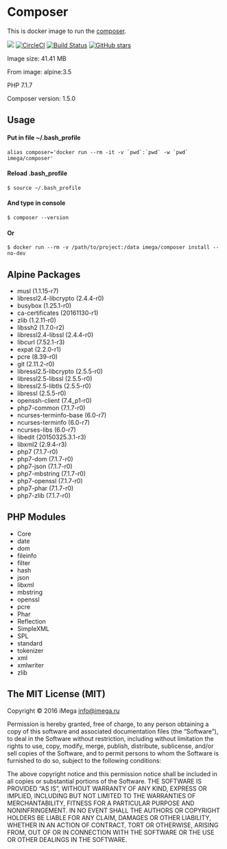 # Composer
This is docker image to run the [composer](https://getcomposer.org).

[![](https://images.microbadger.com/badges/image/imega/composer.svg)](http://microbadger.com/images/imega/composer "Get your own image badge on microbadger.com") [![CircleCI](https://circleci.com/gh/imega-docker/composer.svg?style=svg)](https://circleci.com/gh/imega-docker/composer) [![Build Status](https://travis-ci.org/imega-docker/composer.svg?branch=master)](https://travis-ci.org/imega-docker/composer) [![GitHub stars](https://img.shields.io/github/stars/badges/shields.svg?style=social&label=Star&maxAge=2592000)](https://github.com/imega-docker/composer)

Image size: 41.41 MB

From image: alpine:3.5

PHP 7.1.7

Composer version: 1.5.0

## Usage

#### Put in file ~/.bash_profile
```
alias composer='docker run --rm -it -v `pwd`:`pwd` -w `pwd` imega/composer'
```

#### Reload .bash_profile
```
$ source ~/.bash_profile
```

#### And type in console
```
$ composer --version
```

#### Or
```
$ docker run --rm -v /path/to/project:/data imega/composer install --no-dev
```

## Alpine Packages
  - musl (1.1.15-r7)
  - libressl2.4-libcrypto (2.4.4-r0)
  - busybox (1.25.1-r0)
  - ca-certificates (20161130-r1)
  - zlib (1.2.11-r0)
  - libssh2 (1.7.0-r2)
  - libressl2.4-libssl (2.4.4-r0)
  - libcurl (7.52.1-r3)
  - expat (2.2.0-r1)
  - pcre (8.39-r0)
  - git (2.11.2-r0)
  - libressl2.5-libcrypto (2.5.5-r0)
  - libressl2.5-libssl (2.5.5-r0)
  - libressl2.5-libtls (2.5.5-r0)
  - libressl (2.5.5-r0)
  - openssh-client (7.4_p1-r0)
  - php7-common (7.1.7-r0)
  - ncurses-terminfo-base (6.0-r7)
  - ncurses-terminfo (6.0-r7)
  - ncurses-libs (6.0-r7)
  - libedit (20150325.3.1-r3)
  - libxml2 (2.9.4-r3)
  - php7 (7.1.7-r0)
  - php7-dom (7.1.7-r0)
  - php7-json (7.1.7-r0)
  - php7-mbstring (7.1.7-r0)
  - php7-openssl (7.1.7-r0)
  - php7-phar (7.1.7-r0)
  - php7-zlib (7.1.7-r0)

## PHP Modules
  - Core
  - date
  - dom
  - fileinfo
  - filter
  - hash
  - json
  - libxml
  - mbstring
  - openssl
  - pcre
  - Phar
  - Reflection
  - SimpleXML
  - SPL
  - standard
  - tokenizer
  - xml
  - xmlwriter
  - zlib

## The MIT License (MIT)

Copyright © 2016 iMega <info@imega.ru>

Permission is hereby granted, free of charge, to any person obtaining a copy of this software and associated documentation files (the “Software”), to deal in the Software without restriction, including without limitation the rights to use, copy, modify, merge, publish, distribute, sublicense, and/or sell copies of the Software, and to permit persons to whom the Software is furnished to do so, subject to the following conditions:

The above copyright notice and this permission notice shall be included in all copies or substantial portions of the Software.
THE SOFTWARE IS PROVIDED “AS IS”, WITHOUT WARRANTY OF ANY KIND, EXPRESS OR IMPLIED, INCLUDING BUT NOT LIMITED TO THE WARRANTIES OF MERCHANTABILITY, FITNESS FOR A PARTICULAR PURPOSE AND NONINFRINGEMENT. IN NO EVENT SHALL THE AUTHORS OR COPYRIGHT HOLDERS BE LIABLE FOR ANY CLAIM, DAMAGES OR OTHER LIABILITY, WHETHER IN AN ACTION OF CONTRACT, TORT OR OTHERWISE, ARISING FROM, OUT OF OR IN CONNECTION WITH THE SOFTWARE OR THE USE OR OTHER DEALINGS IN THE SOFTWARE.
